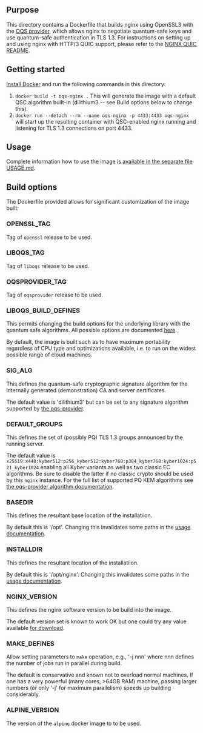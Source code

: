 ## Purpose 

This directory contains a Dockerfile that builds nginx using OpenSSL3 with the [OQS provider](https://github.com/open-quantum-safe/oqs-provider), which allows nginx to negotiate quantum-safe keys and use quantum-safe authentication in TLS 1.3. For instructions on setting up and using nginx with HTTP/3 QUIC support, please refer to the [NGINX QUIC README](https://github.com/open-quantum-safe/oqs-demos/blob/main/nginx/README-QUIC.md).

## Getting started

[Install Docker](https://docs.docker.com/install) and run the following commands in this directory:

1. `docker build -t oqs-nginx .` This will generate the image with a default QSC algorithm built-in (dilithium3 -- see Build options below to change this).
2. `docker run --detach --rm --name oqs-nginx -p 4433:4433 oqs-nginx` will start up the resulting container with QSC-enabled nginx running and listening for TLS 1.3 connections on port 4433.

## Usage

Complete information how to use the image is [available in the separate file USAGE.md](USAGE.md).

## Build options

The Dockerfile provided allows for significant customization of the image built:

### OPENSSL_TAG

Tag of `openssl` release to be used.

### LIBOQS_TAG

Tag of `liboqs` release to be used.

### OQSPROVIDER_TAG

Tag of `oqsprovider` release to be used.

### LIBOQS_BUILD_DEFINES

This permits changing the build options for the underlying library with the quantum safe algorithms. All possible options are documented [here](https://github.com/open-quantum-safe/liboqs/wiki/Customizing-liboqs).

By default, the image is built such as to have maximum portability regardless of CPU type and optimizations available, i.e. to run on the widest possible range of cloud machines.

### SIG_ALG

This defines the quantum-safe cryptographic signature algorithm for the internally generated (demonstration) CA and server certificates.

The default value is 'dilithium3' but can be set to any signature algorithm supported by [the oqs-provider](https://github.com/open-quantum-safe/oqs-provider#algorithms).

### DEFAULT_GROUPS

This defines the set of (possibly PQ) TLS 1.3 groups announced by the running server.

The default value is `x25519:x448:kyber512:p256_kyber512:kyber768:p384_kyber768:kyber1024:p521_kyber1024` enabling all Kyber variants as well as two classic EC algorithms. Be sure to disable the latter if no classic crypto should be used by this `nginx` instance. For the full list of supported PQ KEM algorithms see [the oqs-provider algorithm documentation](https://github.com/open-quantum-safe/oqs-provider#algorithms).

### BASEDIR

This defines the resultant base location of the installatiion.

By default this is '/opt'. Changing this invalidates some paths in the [usage documentation](USAGE.md).

### INSTALLDIR

This defines the resultant location of the installatiion.

By default this is '/opt/nginx'. Changing this invalidates some paths in the [usage documentation](USAGE.md).

### NGINX_VERSION

This defines the nginx software version to be build into the image.

The default version set is known to work OK but one could try any value available [for download](https://nginx.org/en/download.html).

### MAKE_DEFINES

Allow setting parameters to `make` operation, e.g., '-j nnn' where nnn defines the number of jobs run in parallel during build.

The default is conservative and known not to overload normal machines. If one has a very powerful (many cores, >64GB RAM) machine, passing larger numbers (or only '-j' for maximum parallelism) speeds up building considerably.

### ALPINE_VERSION

The version of the `alpine` docker image to to be used.
